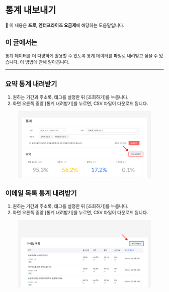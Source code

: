 # 통계 내보내기

💬 이 내용은 **프로, 엔터프라이즈 요금제**에 해당하는 도움말입니다.

## 이 글에서는

통계 데이터를 더 다양하게 활용할 수 있도록 통계 데이터를 파일로 내려받고 싶을 수 있습니다. 이 방법에 관해 알아봅니다.

***

## 요약 통계 내려받기

1. 원하는 기간과 주소록, 태그를 설정한 뒤 \[조회하기]를 누릅니다.
2. 화면 오른쪽 중앙 \[통계 내려받기]를 누르면, CSV 파일이 다운로드 됩니다.

<figure><img src="../.gitbook/assets/요약 통계 내려받기.png" alt=""><figcaption></figcaption></figure>



## 이메일 목록 통계 내려받기

1. 원하는 기간과 주소록, 태그를 설정한 뒤 \[조회하기]를 누릅니다.
2. 화면 오른쪽 중앙 \[통계 내려받기]를 누르면, CSV 파일이 다운로드 됩니다.

<figure><img src="../.gitbook/assets/이메일 목록 통계 내려받기.png" alt=""><figcaption></figcaption></figure>
